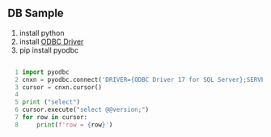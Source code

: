 ## DB Sample

1) install python
1)  install [ODBC Driver](https://docs.microsoft.com/en-us/sql/connect/odbc/linux-mac/installing-the-microsoft-odbc-driver-for-sql-server?view=sql-server-2017 "link title")
2) pip install pyodbc



```python

  1 import pyodbc
  2 cnxn = pyodbc.connect('DRIVER={ODBC Driver 17 for SQL Server};SERVER=127.0.0.1;DATABASE=master;UID=sa;PWD=passwod')
  3 cursor = cnxn.cursor()
  4
  5 print ("select")
  6 cursor.execute("select @@version;")
  7 for row in cursor:
  8     print(f'row = {row}')
```
